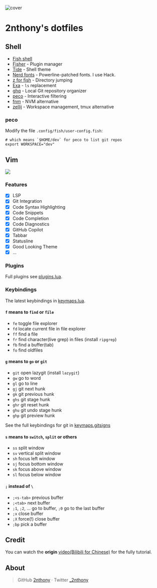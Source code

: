 ![cover](https://cdn.jsdelivr.net/gh/2nthony/statics@main/uPic/SGZo9qiZPAEV.png)

# 2nthony's dotfiles

## Shell

- [Fish shell](https://fishshell.com/)
- [Fisher](https://github.com/jorgebucaran/fisher) - Plugin manager
- [Tide](https://github.com/IlanCosman/tide) - Shell theme
- [Nerd fonts](https://github.com/ryanoasis/nerd-fonts) - Powerline-patched fonts. I use Hack.
- [z for fish](https://github.com/jethrokuan/z) - Directory jumping
- [Exa](https://the.exa.website/) - `ls` replacement
- [ghq](https://github.com/x-motemen/ghq) - Local Git repository organizer
- [peco](https://github.com/peco/peco) - Interactive filtering
- [fnm](https://github.com/Schniz/fnm) - NVM alternative
- [zellij](https://github.com/zellij-org/zellij) - Workspace management, tmux alternative

### peco

Modify the file `.config/fish/user-config.fish`:

```fish
# which means `$HOME/dev` for peco to list git repos
export WORKSPACE="dev"
```

## Vim

![](https://badgen.net/badge/NeoVIM/0.7.0/cyan)

### Features

- [x] LSP
- [x] Git Integration
- [x] Code Syntax Highlighting
- [x] Code Snippets
- [x] Code Completion
- [x] Code Diagnostics
- [x] GitHub Copilot
- [x] Tabbar
- [x] Statusline
- [x] Good Looking Theme
- [x] ...

### Plugins

Full plugins see [plugins.lua](.config/nvim/lua/plugins.lua).

### Keybindings

The latest keybindings in [keymaps.lua](.config/nvim/after/plugin/user/keymaps.lua).

#### `f` means to `find` or `file`

- `fe` toggle file explorer
- `fd` locate current file in file explorer
- `ff` find a file
- `fr` find character(live grep) in files (install `ripgrep`)
- `fb` find a buffer(tab)
- `fo` find oldfiles

#### `g` means to `go` or `git`

- `git` open lazygit (install `lazygit`)
- `gw` go to word
- `gl` go to line
- `gj` git next hunk
- `gk` git previous hunk
- `ghs` git stage hunk
- `ghr` git reset hunk
- `ghu` git undo stage hunk
- `ghp` git preview hunk

See the full keybindings for git in [keymaps.gitsigns](.config/nvim/after/plugin/user/keymaps.lua)

#### `s` means to `switch`, `split` or others

- `ss` split window
- `sv` vertical split window
- `sh` focus left window
- `sj` focus bottom window
- `sk` focus above window
- `sl` focus below window

#### `;` instead of `\`

- `;<s-tab>` previous buffer
- `;<tab>` next buffer
- `;1`, `;2`, ... go to buffer, `;0` go to the last buffer
- `;x` close buffer
- `;X` force(!) close buffer
- `;bp` pick a buffer

## Credit

You can watch the **origin** [video(Bilibili for Chinese)](https://www.bilibili.com/video/BV1WY411P736/?spm_id_from=333.788) for the fully tutorial.

## About

> GitHub [2nthony](https://github.com/2nthony) · Twitter [\_2nthony](https://twitter.com/_2nthony)
